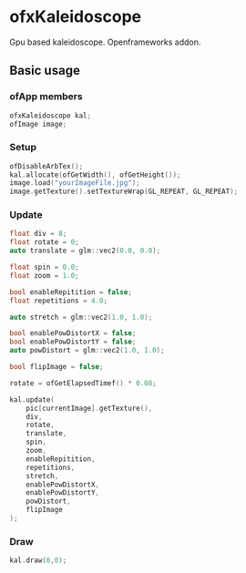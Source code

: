 # ofxKaleidoscope
Gpu based kaleidoscope. Openframeworks addon.

## Basic usage

### ofApp members
```cpp
ofxKaleidoscope kal;
ofImage image;
```

### Setup
```cpp
ofDisableArbTex();
kal.allocate(ofGetWidth(), ofGetHeight());
image.load("yourImageFile.jpg");
image.getTexture().setTextureWrap(GL_REPEAT, GL_REPEAT);
```

### Update
```cpp
float div = 8;
float rotate = 0;
auto translate = glm::vec2(0.0, 0.0);

float spin = 0.0;
float zoom = 1.0;

bool enableRepitition = false;
float repetitions = 4.0;

auto stretch = glm::vec2(1.0, 1.0);

bool enablePowDistortX = false;
bool enablePowDistortY = false;
auto powDistort = glm::vec2(1.0, 1.0);

bool flipImage = false;

rotate = ofGetElapsedTimef() * 0.08;

kal.update(
	pic[currentImage].getTexture(), 
	div, 
	rotate, 
	translate, 
	spin, 
	zoom, 
	enableRepitition, 
	repetitions, 
	stretch, 
	enablePowDistortX, 
	enablePowDistortY, 
	powDistort, 
	flipImage
);
```

### Draw
```cpp
kal.draw(0,0);
```